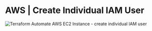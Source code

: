 # AWS | Create Individual IAM User

![Terraform Automate AWS EC2 Instance - create individual IAM user](https://i.imgur.com/i9Eug8N.png)